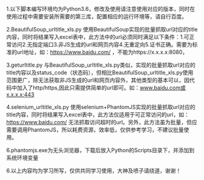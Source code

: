1.以下脚本编写环境均为Python3.6，修改及使用请注意使用对应的版本，同时在使用过程中需要安装所需要的第三库，配置相应的运行环境等，请自行百度。

2.BeautifulSoup_urltitle_xls.py
使用BeautifulSoup实现的批量抓取url对应的title内容，同时将结果写入excel表中，此方法中的url必须同时满足以下条件：1.可正常访问2.无指定端口3.非JS生成的url和网页内容4.无重定向5.证书正确。需要为标准的url地址，如：https://www.baidu.com/
，不能为https://x.x.x.x:8080，

3.geturltitle.py
与BeautifulSoup_urltitle_xls.py类似，实现的批量抓取url对应的title内容以及status_code（状态码），但相比BeautifulSoup_urltitle_xls.py使用范围更广，除无法获取非JS生成的url和网页内容外，其他类型的基本可以，因代码中加入了http/https,因此只需提供简单的url即可。如：www.baidu.com或x.x.x.x:443

4.selenium_urltitle_xls.py
使用selenium+PhantomJS实现的批量抓取url对应的title内容，同时将结果写入excel表中，此方法仅适用于可正常访问的url，如：https://www.baidu.com/
无法抓取访问超时的url。另外，此方法虽为批量，但应需要调用PhantomJS，所以耗费资源，效率低，仅供参考学习，不建议批量使用。

6.phantomjs.exe为无头浏览器，下载后放入Python的Scripts目录下，并添加到系统环境变量

6.以上内容均为学习所写，仅供共同学习使用，大神及喷子请绕道，谢谢！
